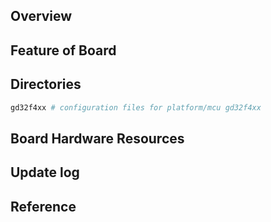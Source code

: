 ## Overview

## Feature of Board

## Directories

```sh
gd32f4xx # configuration files for platform/mcu gd32f4xx
```

## Board Hardware Resources

## Update log

## Reference


